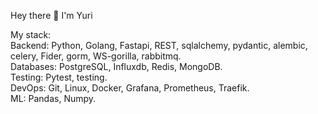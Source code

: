 Hey there 👋
I'm Yuri


My stack:  
Backend: Python, Golang, Fastapi, REST, sqlalchemy, pydantic, alembic, celery, Fider, gorm, WS-gorilla, rabbitmq.     
Databases: PostgreSQL, Influxdb, Redis, MongoDB.  
Testing: Pytest, testing.      
DevOps: Git, Linux, Docker, Grafana, Prometheus, Traefik.    
ML: Pandas, Numpy.    
